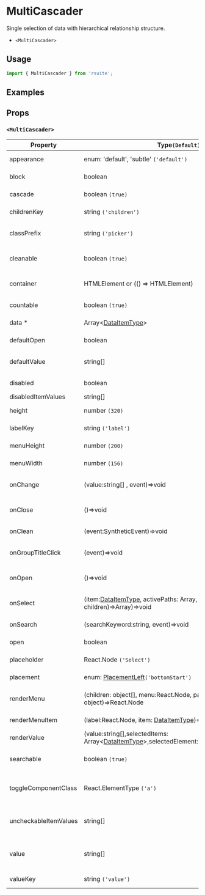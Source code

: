 # MultiCascader

Single selection of data with hierarchical relationship structure.

- `<MultiCascader>`

## Usage

```js
import { MultiCascader } from 'rsuite';
```

## Examples

<!--{demo}-->

## Props

### `<MultiCascader>`

| Property              | Type`(Default)`                                                                                            | Description                                               |
| --------------------- | ---------------------------------------------------------------------------------------------------------- | --------------------------------------------------------- |
| appearance            | enum: 'default', 'subtle' `('default')`                                                                    | Set picker appearence                                     |
| block                 | boolean                                                                                                    | Blocking an entire row                                    |
| cascade               | boolean `(true)`                                                                                           | whether cascade select                                    |
| childrenKey           | string `('children')`                                                                                      | Set children key in data                                  |
| classPrefix           | string `('picker')`                                                                                        | The prefix of the component CSS class                     |
| cleanable             | boolean `(true)`                                                                                           | Whether the selected value can be cleared                 |
| container             | HTMLElement or (() => HTMLElement)                                                                         | Sets the rendering container                              |
| countable             | boolean `(true)`                                                                                           | Can count selected options                                |
| data \*               | Array&lt;[DataItemType](#types)&gt;                                                                        | The data of component                                     |
| defaultOpen           | boolean                                                                                                    | Default value of open property                            |
| defaultValue          | string[]                                                                                                   | Default values of the selected items                      |
| disabled              | boolean                                                                                                    | Disabled component                                        |
| disabledItemValues    | string[]                                                                                                   | Disabled items                                            |
| height                | number `(320)`                                                                                             | The height of Dropdown                                    |
| labelKey              | string `('label')`                                                                                         | Set label key in data                                     |
| menuHeight            | number `(200)`                                                                                             | Sets the height of the menu                               |
| menuWidth             | number `(156)`                                                                                             | Sets the width of the menu                                |
| onChange              | (value:string[] , event)=>void                                                                             | Callback fired when value change                          |
| onClose               | ()=>void                                                                                                   | Callback fired when close component                       |
| onClean               | (event:SyntheticEvent)=>void                                                                               | Callback fired when value clean                           |
| onGroupTitleClick     | (event)=>void                                                                                              | Callback fired when click the group title                 |
| onOpen                | ()=>void                                                                                                   | Callback fired when open component                        |
| onSelect              | (item:[DataItemType](#types), activePaths: Array, concat:(data, children)=>Array)=>void                    | Callback fired when item is selected                      |
| onSearch              | (searchKeyword:string, event)=>void                                                                        | callback function for Search                              |
| open                  | boolean                                                                                                    | Whether open the component                                |
| placeholder           | React.Node `('Select')`                                                                                    | Setting placeholders                                      |
| placement             | enum: [PlacementLeft](#types)`('bottomStart')`                                                              | The placement of component                                |
| renderMenu            | (children: object[], menu:React.Node, parentNode?: object)=>React.Node                                     | Customizing the Rendering Menu list                       |
| renderMenuItem        | (label:React.Node, item: [DataItemType](#types))=>React.Node                                               | Custom render menu items                                  |
| renderValue           | (value:string[],selectedItems: Array&lt;[DataItemType](#types)&gt;,selectedElement:React.Node)=>React.Node | Custom render selected items                              |
| searchable            | boolean `(true)`                                                                                           | Whether you can search for options.                       |
| toggleComponentClass  | React.ElementType `('a')`                                                                                  | You can use a custom element for this component           |
| uncheckableItemValues | string[]                                                                                                   | Set the option value for the check box not to be rendered |
| value                 | string[]                                                                                                   | Specifies the values of the selected items(Controlled)    |
| valueKey              | string `('value')`                                                                                         | Set value key in data                                     |
